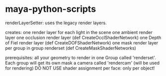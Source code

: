 # maya-python-scripts

renderLayerSetter: 
uses the legacy render layers.

creates:
one render layer for each light in the scene
one ambient render layer
one occlusion render layer (def CreateOcclShaderNetwork)
one Depth of Fiel render layer (def CreateDOFShaderNetwork)
one mask render layer per group in group renderset (def CreateMaskShaderNetworks)


prerequisites:
all your geometry to render in one Group called 'renderset'. Each group will get its own mask
a camera called 'rendercam' (will be used for rendering)
DO NOT USE shader assignment per face: only per object!


